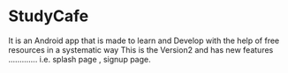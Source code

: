 # StudyCafe
It is an Android app that is made to learn and Develop with the help of free resources in a systematic way 
This is the Version2 and has new features ............. i.e. splash page , signup page.
